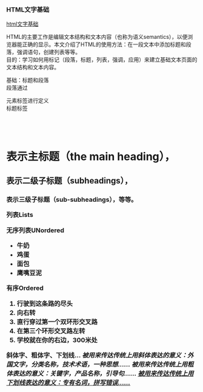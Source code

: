 ### HTML文字基础  
[html文字基础](https://developer.mozilla.org/zh-CN/docs/Learn/HTML/Introduction_to_HTML/HTML_text_fundamentals)  

HTML的主要工作是编辑文本结构和文本内容（也称为语义semantics），以便浏览器能正确的显示。本文介绍了HTML的使用方法：在一段文本中添加标题和段落，强调语句，创建列表等等。  
目的：学习如何用标记（段落，标题，列表，强调，应用）来建立基础文本页面的文本结构和文本内容。  


基础：标题和段落  
    段落通过<p>元素标签进行定义  
    标题标签<h1><h2><h3><h4><h5><h6>  
    <h1>表示主标题（the main heading），<h2>表示二级子标题（subheadings），<h3>表示三级子标题（sub-subheadings），等等。


列表Lists  

无序列表UNordered  
    <ul>
    <li>牛奶</li>
    <li>鸡蛋</li>
    <li>面包</li>
    <li>鹰嘴豆泥</li>
    </ul>

有序Ordered  
    <ol>
    <li>行驶到这条路的尽头</li>
    <li>向右转</li>
    <li>直行穿过第一个双环形交叉路</li>
    <li>在第三个环形交叉路左转</li>
    <li>学校就在你的右边，300米处</li>
    </ol>  


斜体字、粗体字、下划线...
    <i> 被用来传达传统上用斜体表达的意义：外国文字，分类名称，技术术语，一种思想……
    <b> 被用来传达传统上用粗体表达的意义：关键字，产品名称，引导句……
    <u> 被用来传达传统上用下划线表达的意义：专有名词，拼写错误……

